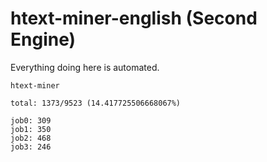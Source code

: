 # htext-miner-english (Second Engine)

Everything doing here is automated.

```
htext-miner

total: 1373/9523 (14.417725506668067%)

job0: 309
job1: 350
job2: 468
job3: 246
```